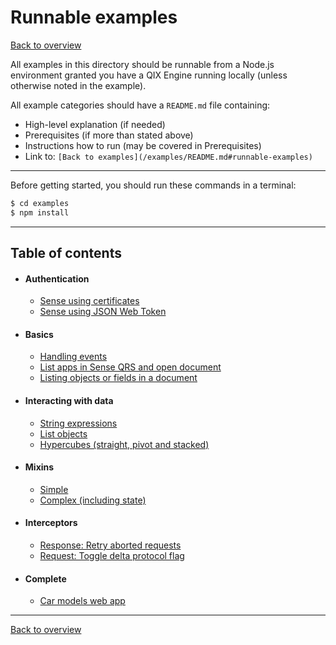 # Runnable examples

[Back to overview](../README.md#readme)

All examples in this directory should be runnable from a Node.js environment granted
you have a QIX Engine running locally (unless otherwise noted in the example).

All example categories should have a `README.md` file containing:

* High-level explanation (if needed)
* Prerequisites (if more than stated above)
* Instructions how to run (may be covered in Prerequisites)
* Link to: `[Back to examples](/examples/README.md#runnable-examples)`

---

Before getting started, you should run these commands in a terminal:

```bash
$ cd examples
$ npm install
```

---

## Table of contents

- #### Authentication
  - [Sense using certificates](./authentication/sense-using-certificates#readme)
  - [Sense using JSON Web Token](./authentication/sense-using-jwt#readme)
- #### Basics
  - [Handling events](./basics/events#readme)
  - [List apps in Sense QRS and open document](./basics/documents#readme)
  - [Listing objects or fields in a document](./basics/lists#readme)
- #### Interacting with data
  - [String expressions](./data/string-expression#readme)
  - [List objects](./data/list-object#readme)
  - [Hypercubes (straight, pivot and stacked)](./data/hypercubes#readme)
- #### Mixins
  - [Simple](./mixins/simple#readme)
  - [Complex (including state)](./mixins/complex#readme)
- #### Interceptors
  - [Response: Retry aborted requests](./interceptors/retry-aborted#readme)
  - [Request: Toggle delta protocol flag](./interceptors/toggle-delta#readme)
- #### Complete
  - [Car models web app](./complete/car-models#readme)

---

[Back to overview](../README.md#readme)
